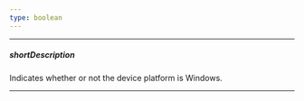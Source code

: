 ```yaml
---
type: boolean
---
```

---
##### shortDescription
Indicates whether or not the device platform is Windows.

---
